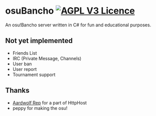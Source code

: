 # osuBancho [![AGPL V3 Licence](https://img.shields.io/badge/license-AGPL%20V3-blue.svg)](LICENCE)
An osu!Bancho server written in C# for fun and educational purposes.

## Not yet implemented
- Friends List
- IRC (Private Message, Channels)
- User ban
- User report
- Tournament support

## Thanks
- [Aardwolf Rep](https://github.com/JamesDunne/aardwolf) for a part of HttpHost
- peppy for making the osu!
